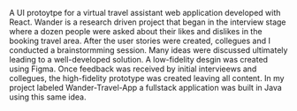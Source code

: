 A UI protoytpe for a virtual travel assistant web application developed with React. Wander is a research driven project that began in the interview stage where a dozen people were asked about their likes and dislikes in the booking travel area. After the user stories were created, collegues and I conducted a brainstormming session. Many ideas were discussed ultimately leading to a well-developed solution. A low-fidelity desgin was created using Figma. Once feedback was received by initial intervieews and collegues, the high-fidelity prototype was created leaving all content. In my project labeled Wander-Travel-App a fullstack application was built in Java using this same idea.
